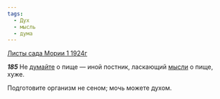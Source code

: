 ```yaml
---
tags:
  - Дух
  - мысль
  - дума
---
```


[Листы сада Мории 1 1924г](https://127.0.0.1:4002/agni/1924)

___185___
Не [думайте](../../../tags/#дума) о пище — иной постник, ласкающий [мысли](../../../tags/#мысль) о пище, хуже.   

Подготовите организм не сеном; мочь можете духом.   

